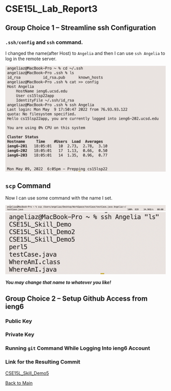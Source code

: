 # CSE15L_Lab_Report3

## Group Choice 1 – Streamline ssh Configuration

### `.ssh/config` and `ssh` command.

I changed the name(after Host) to `Angelia` and then I can use `ssh Angelia` to log in the remote server.

![Choice1](ChangeHostName.png)

## `scp` Command

Now I can use some command with the name I set.

![scp](Angelia_scp.png)
![ls](Angelia_ls.png)

***You may change that name to whatever you like!***

## Group Choice 2 – Setup Github Access from ieng6

### Public Key

### Private Key

### Running `git` Command While Logging Into ieng6 Account

### Link for the Resulting Commit
[CSE15L_Skill_Demo5](https://github.com/AngeliaZddl/CSE15L_Skill_Demo5/tree/main)

[Back to Main](https://angeliazddl.github.io/CSE15L_Lab_Report/)